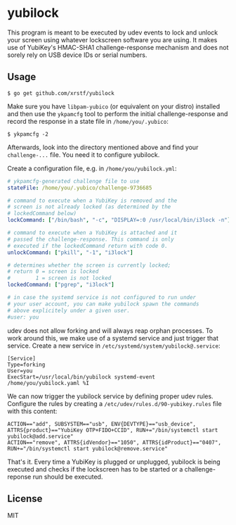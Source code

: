 # yubilock

This program is meant to be executed by udev events to lock and unlock your
screen using whatever lockscreen software you are using. It makes use of
YubiKey's HMAC-SHA1 challenge-response mechanism and does not sorely rely
on USB device IDs or serial numbers.

## Usage

    $ go get github.com/xrstf/yubilock

Make sure you have `libpam-yubico` (or equivalent on your distro) installed
and then use the `ykpamcfg` tool to perform the initial challenge-response
and record the response in a state file in `/home/you/.yubico`:

    $ ykpamcfg -2

Afterwards, look into the directory mentioned above and find your
`challenge-...` file. You need it to configure yubilock.

Create a configuration file, e.g. in `/home/you/yubilock.yml`:

```yaml
# ykpamcfg-generated challenge file to use
stateFile: /home/you/.yubico/challenge-9736685

# command to execute when a YubiKey is removed and the
# screen is not already locked (as determined by the
# lockedCommand below)
lockCommand: ["/bin/bash", "-c", "DISPLAY=:0 /usr/local/bin/i3lock -n"]

# command to execute when a YubiKey is attached and it
# passed the challenge-response. This command is only
# executed if the lockedCommand return with code 0.
unlockCommand: ["pkill", "-1", "i3lock"]

# determines whether the screen is currently locked;
# return 0 = screen is locked
#        1 = screen is not locked
lockedCommand: ["pgrep", "i3lock"]

# in case the systemd service is not configured to run under
# your user account, you can make yubilock spawn the commands
# above explicitely under a given user.
#user: you
```

udev does not allow forking and will always reap orphan processes. To work
around this, we make use of a systemd service and just trigger that service.
Create a new service in `/etc/systemd/system/yubilock@.service`:

```
[Service]
Type=forking
User=you
ExecStart=/usr/local/bin/yubilock systemd-event /home/you/yubilock.yaml %I
```

We can now trigger the yubilock service by defining proper udev rules.
Configure the rules by creating a `/etc/udev/rules.d/90-yubikey.rules` file
with this content:

```
ACTION=="add", SUBSYSTEM=="usb", ENV{DEVTYPE}=="usb_device", ATTRS{product}=="YubiKey OTP+FIDO+CCID", RUN+="/bin/systemctl start yubilock@add.service"
ACTION=="remove", ATTRS{idVendor}=="1050", ATTRS{idProduct}=="0407", RUN+="/bin/systemctl start yubilock@remove.service"
```

That's it. Every time a YubiKey is plugged or unplugged, yubilock is being
executed and checks if the lockscreen has to be started or a challenge-reponse
run should be executed.

## License

MIT
